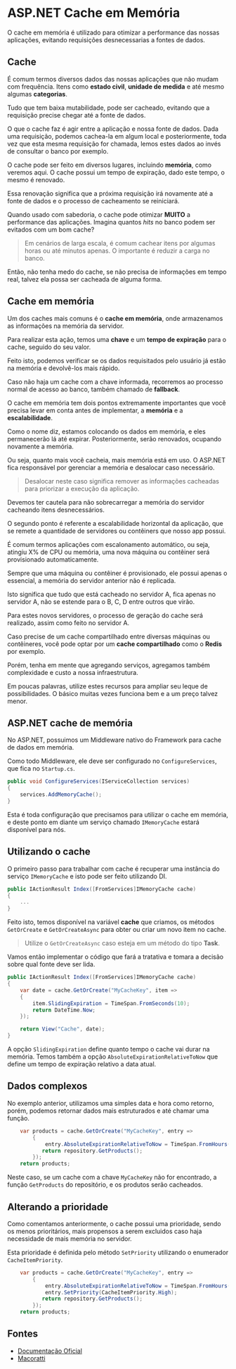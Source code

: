 # ASP.NET Cache em Memória

O cache em memória é utilizado para otimizar a performance das nossas aplicações, evitando requisições desnecessarias a fontes de dados.

## Cache
É comum termos diversos dados das nossas aplicações que não mudam com frequência. Itens como **estado civil**, **unidade de medida** e até mesmo algumas **categorias**.

Tudo que tem baixa mutabilidade, pode ser cacheado, evitando que a requisição precise chegar até a fonte de dados.

O que o cache faz é agir entre a aplicação e nossa fonte de dados. Dada uma requisição, podemos cachea-la em algum local e posteriormente, toda vez que esta mesma requisição for chamada, lemos estes dados ao invés de consultar o banco por exemplo.

O cache pode ser feito em diversos lugares, incluindo **memória**, como veremos aqui. O cache possui um tempo de expiração, dado este tempo, o mesmo é renovado.

Essa renovação significa que a próxima requisição irá novamente até a fonte de dados e o processo de cacheamento se reiniciará.

Quando usado com sabedoria, o cache pode otimizar **MUITO** a performance das aplicações. Imagina quantos *hits* no banco podem ser evitados com um bom cache?

> Em cenários de larga escala, é comum cachear itens por algumas horas ou até minutos apenas. O importante é reduzir a carga no banco.

Então, não tenha medo do cache, se não precisa de informações em tempo real, talvez ela possa ser cacheada de alguma forma.

## Cache em memória
Um dos caches mais comuns é o **cache em memória**, onde armazenamos as informações na memória da servidor.

Para realizar esta ação, temos uma **chave** e um **tempo de expiração** para o cache, seguido do seu valor.

Feito isto, podemos verificar se os dados requisitados pelo usuário já estão na memória e devolvê-los mais rápido.

Caso não haja um cache com a chave informada, recorremos ao processo normal de acesso ao banco, também chamado de **fallback**.

O cache em memória tem dois pontos extremamente importantes que você precisa levar em conta antes de implementar, a **memória** e a **escalabilidade**.

Como o nome diz, estamos colocando os dados em memória, e eles permanecerão lá até expirar. Posteriormente, serão renovados, ocupando novamente a memória.

Ou seja, quanto mais você cacheia, mais memória está em uso. O ASP.NET fica responsável por gerenciar a memória e desalocar caso necessário.

> Desalocar neste caso significa remover as informações cacheadas para priorizar a execução da aplicação.

Devemos ter cautela para não sobrecarregar a memória do servidor cacheando itens desnecessários.

O segundo ponto é referente a escalabilidade horizontal da aplicação, que se remete a quantidade de servidores ou contêiners que nosso app possui.

É comum termos aplicações com escalonamento automático, ou seja, atingiu X% de CPU ou memória, uma nova máquina ou contêiner será provisionado automaticamente.

Sempre que uma máquina ou contêiner é provisionado, ele possui apenas o essencial, a memória do servidor anterior não é replicada.

Isto significa que tudo que está cacheado no servidor A, fica apenas no servidor A, não se estende para o B, C, D entre outros que virão.

Para estes novos servidores, o processo de geração do cache será realizado, assim como feito no servidor A.

Caso precise de um cache compartilhado entre diversas máquinas ou contêineres, você pode optar por um **cache compartilhado** como o **Redis** por exemplo.

Porém, tenha em mente que agregando serviços, agregamos também complexidade e custo a nossa infraestrutura.

Em poucas palavras, utilize estes recursos para ampliar seu leque de possibilidades. O básico muitas vezes funciona bem e a um preço talvez menor.

## ASP.NET cache de memória

No ASP.NET, possuimos um Middleware nativo do Framework para cache de dados em memória.

Como todo Middleware, ele deve ser configurado no <code>ConfigureServices</code>, que fica no <code>Startup.cs</code>.

```csharp
public void ConfigureServices(IServiceCollection services)
{    
    services.AddMemoryCache();
}
```

Esta é toda configuração que precisamos para utilizar o cache em memória, e deste ponto em diante um serviço chamado <code>IMemoryCache</code> estará disponível para nós.

## Utilizando o cache

O primeiro passo para trabalhar com cache é recuperar uma instância do serviço <code>IMemoryCache</code> e isto pode ser feito utilizando DI.

```csharp
public IActionResult Index([FromServices]IMemoryCache cache) 
{
    ...
}
```

Feito isto, temos disponível na variável **cache** que criamos, os métodos <code>GetOrCreate</code> e <code>GetOrCreateAsync</code> para obter ou criar um novo item no cache.

> Utilize o <code>GetOrCreateAsync</code> caso esteja em um método do tipo **Task**.

Vamos então implementar o código que fará a tratativa e tomara a decisão sobre qual fonte deve ser lida.

```csharp
public IActionResult Index([FromServices]IMemoryCache cache)
{
    var date = cache.GetOrCreate("MyCacheKey", item =>
    {
        item.SlidingExpiration = TimeSpan.FromSeconds(10);
        return DateTime.Now;
    });

    return View("Cache", date);
}
```

A opção <code>SlidingExpiration</code> define quanto tempo o cache vai durar na memória. Temos também a opção <code>AbsoluteExpirationRelativeToNow</code> que define um tempo de expiração relativo a data atual.

## Dados complexos

No exemplo anterior, utilizamos uma simples data e hora como retorno, porém, podemos retornar dados mais estruturados e até chamar uma função.

```csharp
    var products = cache.GetOrCreate("MyCacheKey", entry =>
   	    {
  	        entry.AbsoluteExpirationRelativeToNow = TimeSpan.FromHours(1);
	       return repository.GetProducts();
        });
    return products;
```

Neste caso, se um cache com a chave <code>MyCacheKey</code> não for encontrado, a função <code>GetProducts</code> do repositório, e os produtos serão cacheados.

## Alterando a prioridade

Como comentamos anteriormente, o cache possui uma prioridade, sendo os menos prioritários, mais propensos a serem excluidos caso haja necessidade de mais memória no servidor.

Esta prioridade é definida pelo método <code>SetPriority</code> utilizando o enumerador <code>CacheItemPriority</code>.

```csharp
    var products = cache.GetOrCreate("MyCacheKey", entry =>
   	    {
  	        entry.AbsoluteExpirationRelativeToNow = TimeSpan.FromHours(1);
            entry.SetPriority(CacheItemPriority.High);
	       return repository.GetProducts();
        });
    return products;
```

## Fontes

 * [Documentação Oficial](https://docs.microsoft.com/pt-br/aspnet/core/performance/caching/memory?view=aspnetcore-3.1)
 * [Macoratti](http://www.macoratti.net/19/06/aspc_cache1.htm)